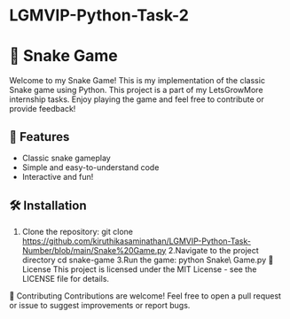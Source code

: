# LGMVIP-Python-Task-2
# 🐍 Snake Game

Welcome to my Snake Game! This is my implementation of the classic Snake game using Python. This project is a part of my LetsGrowMore internship tasks. Enjoy playing the game and feel free to contribute or provide feedback!

## 🚀 Features

- Classic snake gameplay
- Simple and easy-to-understand code
- Interactive and fun!

## 🛠️ Installation

1. Clone the repository:
   git clone https://github.com/kiruthikasaminathan/LGMVIP-Python-Task-Number/blob/main/Snake%20Game.py
2.Navigate to the project directory
   cd snake-game
3.Run the game:
python Snake\ Game.py
📝 License
This project is licensed under the MIT License - see the LICENSE file for details.

🤝 Contributing
Contributions are welcome! Feel free to open a pull request or issue to suggest improvements or report bugs.

